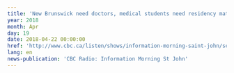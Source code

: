 ```yaml
---
title: 'New Brunswick need doctors, medical students need residency matches'
year: 2018
month: Apr
day: 19
date: 2018-04-22 00:00:00
href: 'http://www.cbc.ca/listen/shows/information-morning-saint-john/segment/15538702'
lang: en
news-publication: 'CBC Radio: Information Morning St John'
---
```


